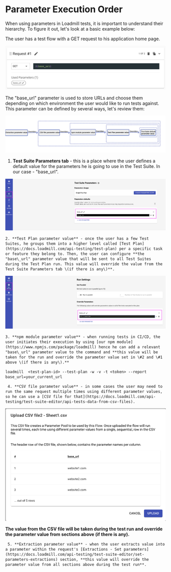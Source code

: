 # Parameter Execution Order

When using parameters in Loadmill tests, it is important to understand their hierarchy. To figure it out, let's look at a basic example below:

The user has a test flow with a GET request to his application home page. 

![](../../../.gitbook/assets/screenshot-2021-10-03t143415.191.png)

The "base\_url" parameter is used to store URLs and choose them depending on which environment the user would like to run tests against. This parameter can be defined by several ways, let's review them:

![](../../../.gitbook/assets/screen-shot-2021-04-26-at-14.57.02.png)

1. **Test Suite Parameters tab** - this is a place where the user defines a default value for the parameters he is going to use in the Test Suite. In our case - "base\_url".

![](../../../.gitbook/assets/screenshot-2021-04-27t150218.403.png)

    2. **Test Plan parameter value** - once the user has a few Test Suites, he groups them into a higher level called [Test Plan](https://docs.loadmill.com/api-testing/test-plan) per a specific task or feature they belong to. Then, the user can configure **the "base\_url" parameter value that will be sent to all Test Suites during the Test Plan run. This value will override the value from the Test Suite Parameters tab \(if there is any\)**. 

![](../../../.gitbook/assets/screenshot-2021-04-27t163511.594.png)

    3. **npm module parameter value** - when running tests in CI/CD, the user initiates their execution by using [our npm module](https://www.npmjs.com/package/loadmill) hence he can add a relevant "base\_url" parameter value to the command and **this value will be taken for the run and override the parameter value set in \#2 and \#1 above \(if there is any\).**

```text
loadmill  <test-plan-id> --test-plan -w -v -t <token> --report base_url=your_current_url
```

     4. **CSV file parameter value** - in some cases the user may need to run the same request multiple times using different parameter values, so he can use a [CSV file for that](https://docs.loadmill.com/api-testing/test-suite-editor/api-tests-data-from-csv-files). 

![](../../../.gitbook/assets/screen-shot-2021-04-27-at-15.24.26.png)

**The value from the CSV file will be taken during the test run and override the parameter value from sections above \(if there is any\).**

     5. **Extraction parameter value** - when the user extracts value into a parameter within the request's [Extractions - Set parameters](https://docs.loadmill.com/api-testing/test-suite-editor/set-parameters-extractions) section, **this value will override the parameter value from all sections above during the test run**. 

     

